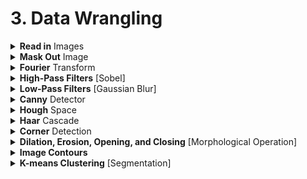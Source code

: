 # 3. Data Wrangling

<div style='width:1000px;margin:auto;'>
<details><summary><b>Read in</b> Images</summary><p>
~~~python
import numpy as np
import matplotlib.image as mpimg # For reading in images

import matplotlib.pyplot as plt
import cv2 # OpenCV

%matplotlib qt  # Make matplotlib pop-up a plot not inline
~~~
<h4>1. Using matplotlib.image</h4>
~~~python
image = mpimg.imread('images/waymo_car.jpg')

print('image dimensions:', image.shape)
~~~

<h4>2. Using CV2</h4>
~~~python
img = cv2.imread('path/to/image')

#### Note:
# the channel in cv2 is BGR, so you need to convert it to RGB, using the following code
img = cv2.cvtColor(img, cv2.COLOR_BGR2RGB)
~~~
</p></details> 


<details><summary>Convert to <b>Gray</b> colormap</summary><p>
~~~python
gray_img = cv2.cvtColor(image, cv2.COLOR_RGB2GRAY)

plt.matshow(gray_img)
plt.gray()
~~~
</p></details>
<details><summary><b>Mask Out</b> Image</summary><p></ul>
<li><a href="file:///media/mosaab/Volume/Personal/Development/Courses%20Docs/CVND_Exercises-master/1_1_Image_Representation/3.%20Blue%20Screen.html#Color-Threshold,-Blue-Screen" style='font-weight:bold'>Blue Channel [RGB]</a></li>

<li><a href="file:///media/mosaab/Volume/Personal/Development/Courses%20Docs/CVND_Exercises-master/1_1_Image_Representation/5_1.%20HSV%20Color%20Space,%20Balloons.html" style='font-weight:bold'>Hue Channel [HSV]</a></li>

</ul></p></details>
<details><summary><b>Fourier</b> Transform</summary><p>
<li><a href="file:///media/mosaab/Volume/Courses/Computer%20Science/Advanced/Machine%20Learning/Udacity/Udacity%20-%20Computer%20Vision%20Nanodegree%20v1.0.0/Part%2001-Module%2001-Lesson%2003_Convolutional%20Filters%20and%20Edge%20Detection/02.%20Frequency%20in%20Images.html" style='font-weight:bold'>Understanding the Concept</a></li>
<li><a href="file:///media/mosaab/Volume/Personal/Development/Courses%20Docs/CVND_Exercises-master/1_2_Convolutional_Filters_Edge_Detection/1.%20Fourier%20Transform.html#Fourier-Transforms" style='font-weight:bold'>Code</a></li>
</p></details>

<details><summary><b>High-Pass Filters</b> [Sobel]</summary><p>
<blockquote>
- High-pass filters used to <b>sharpen</b> an image,<br> and enhance <b>high-frequency</b> parts of an image.
</blockquote>
<li><a href="file:///media/mosaab/Volume/Courses/Computer%20Science/Advanced/Machine%20Learning/Udacity/Udacity%20-%20Computer%20Vision%20Nanodegree%20v1.0.0/Part%2001-Module%2001-Lesson%2003_Convolutional%20Filters%20and%20Edge%20Detection/08.%20Gradients%20and%20Sobel%20Filters.html" style='font-weight:bold'>Sobel Filters</a></li>
<li><a href="file:///media/mosaab/Volume/Personal/Development/Courses%20Docs/CVND_Exercises-master/1_2_Convolutional_Filters_Edge_Detection/2.%20Finding%20Edges%20and%20Custom%20Kernels.html#Creating-a-Filter,-Edge-Detection" style='font-weight:bold'>Code</a></li>
</p></details>

<details><summary><b>Low-Pass Filters</b> [Gaussian Blur]</summary><p>
<blockquote>
- <b>Low-Pass filters</b> used to <b>blur/smooth</b> an image,<br> and block <b>high-frequency</b> parts of an image.
</blockquote>
<li><a href="file:///media/mosaab/Volume/Courses/Computer%20Science/Advanced/Machine%20Learning/Udacity/Udacity%20-%20Computer%20Vision%20Nanodegree%20v1.0.0/Part%2001-Module%2001-Lesson%2003_Convolutional%20Filters%20and%20Edge%20Detection/08.%20Gradients%20and%20Sobel%20Filters.html" style='font-weight:bold'>Gaussian Blur</a></li>
<li><a href="file:///media/mosaab/Volume/Personal/Development/Courses%20Docs/CVND_Exercises-master/1_2_Convolutional_Filters_Edge_Detection/3.%20Gaussian%20Blur.html#Gaussian-Blur,-Medical-Images" style='font-weight:bold'>Gaussian Blur <b>Code</b></a></li>

<li><a href="file:///media/mosaab/Volume/Personal/Development/Courses%20Docs/CVND_Exercises-master/1_2_Convolutional_Filters_Edge_Detection/4.%20Fourier%20Transform%20of%20Filters.html#High-and-Low-Pass-Filters" style='font-weight:bold'>High and Low Pass Filters</a></li>
</p></details>

<details><summary><b>Canny</b> Detector</summary><p>
<blockquote>
<ol> 
<li><b>Filters out noise</b> using a Gaussian blur.</li>
<li><b>Finds the strength and direction of edges</b> using Sobel filters.</li>
<li><b>Applies non-maximum suppression</b> to isolate the strongest edges and thin them to one-pixel wide lines.</li>
<li>Uses <b>hysteresis to isolate the best edges</b></li>
</ol>
</blockquote>
<li><a href="file:///media/mosaab/Volume/Courses/Computer%20Science/Advanced/Machine%20Learning/Udacity/Udacity%20-%20Computer%20Vision%20Nanodegree%20v1.0.0/Part%2001-Module%2001-Lesson%2003_Convolutional%20Filters%20and%20Edge%20Detection/15.%20Canny%20Edge%20Detector.html" style='font-weight:bold'>Video tutorial</a></li>
<li><a href="file:///media/mosaab/Volume/Personal/Development/Courses%20Docs/CVND_Exercises-master/1_2_Convolutional_Filters_Edge_Detection/5.%20Canny%20Edge%20Detection.html#TODO:-Try-to-find-the-edges-of-this-flower" style='font-weight:bold'>Code</a></li>
</p></details>

<details><summary><b>Hough</b> Space</summary><p>
<li><a href="file:///media/mosaab/Volume/Courses/Computer%20Science/Advanced/Machine%20Learning/Udacity/Udacity%20-%20Computer%20Vision%20Nanodegree%20v1.0.0/Part%2001-Module%2001-Lesson%2003_Convolutional%20Filters%20and%20Edge%20Detection/18.%20Hough%20Transform.html" style='font-weight:bold'>Video tutorial</a></li>
<li><a href="file:///media/mosaab/Volume/Personal/Development/Courses%20Docs/CVND_Exercises-master/1_2_Convolutional_Filters_Edge_Detection/6_1.%20Hough%20lines.html#Hough-Lines" style='font-weight:bold'>Detecting lines</a></li>
<li><a href="file:///media/mosaab/Volume/Personal/Development/Courses%20Docs/CVND_Exercises-master/1_2_Convolutional_Filters_Edge_Detection/6_2.%20Hough%20circles,%20agriculture.html#Hough-Circle-Detection" style='font-weight:bold'>Detecting Circles</a></li>
</p></details>

<details><summary><b>Haar</b> Cascade</summary><p>
<li><a href="file:///media/mosaab/Volume/Courses/Computer%20Science/Advanced/Machine%20Learning/Udacity/Udacity%20-%20Computer%20Vision%20Nanodegree%20v1.0.0/Part%2001-Module%2001-Lesson%2003_Convolutional%20Filters%20and%20Edge%20Detection/23.%20Haar%20Cascades.html" style='font-weight:bold'>Video tutorial</a></li>
<li><a href="file:///media/mosaab/Volume/Personal/Development/Courses%20Docs/CVND_Exercises-master/1_2_Convolutional_Filters_Edge_Detection/7.%20Haar%20Cascade,%20Face%20Detection.html#Face-detection-using-OpenCV" style='font-weight:bold'>Code</a></li>
</p></details>

<details><summary><b>Corner</b> Detection</summary><p>
<li><a href="file:///media/mosaab/Volume/Courses/Computer%20Science/Advanced/Machine%20Learning/Udacity/Udacity%20-%20Computer%20Vision%20Nanodegree%20v1.0.0/Part%2001-Module%2001-Lesson%2004_Types%20of%20Features%20%20Image%20Segmentation/02.%20Corner%20Detectors.html" style='font-weight:bold'>Video tutorial</a></li>
<li><a href="file:///media/mosaab/Volume/Personal/Development/Courses%20Docs/CVND_Exercises-master/1_3_Types_of_Features_Image_Segmentation/1.%20Harris%20Corner%20Detection.html#Harris-Corner-Detection" style='font-weight:bold'>Code</a></li>
</p></details>


<details><summary><b>Dilation, Erosion, Opening, and Closing</b> [Morphological Operation]</summary><p>
<li><a href="file:///media/mosaab/Volume/Courses/Computer%20Science/Advanced/Machine%20Learning/Udacity/Udacity%20-%20Computer%20Vision%20Nanodegree%20v1.0.0/Part%2001-Module%2001-Lesson%2004_Types%20of%20Features%20%20Image%20Segmentation/04.%20Dilation%20and%20Erosion.html" style='font-weight:bold'>tutorial</a></li>
</p></details>

<details><summary><b>Image  Contours</b></summary><p>
<li><a href="file:///media/mosaab/Volume/Courses/Computer%20Science/Advanced/Machine%20Learning/Udacity/Udacity%20-%20Computer%20Vision%20Nanodegree%20v1.0.0/Part%2001-Module%2001-Lesson%2004_Types%20of%20Features%20%20Image%20Segmentation/06.%20Image%20Contours.html" style='font-weight:bold'>Video tutorial</a></li>
<li><a href="file:///media/mosaab/Volume/Personal/Development/Courses%20Docs/CVND_Exercises-master/1_3_Types_of_Features_Image_Segmentation/2.%20Contour%20detection%20and%20features.html#Finding-Contours" style='font-weight:bold'>Code</a></li>
</p></details>

<details><summary><b>K-means Clustering</b> [Segmentation]</summary><p>
<li><a href="file:///media/mosaab/Volume/Courses/Computer%20Science/Advanced/Machine%20Learning/Udacity/Udacity%20-%20Computer%20Vision%20Nanodegree%20v1.0.0/Part%2001-Module%2001-Lesson%2004_Types%20of%20Features%20%20Image%20Segmentation/09.%20K-means%20Clustering.html" style='font-weight:bold'>Video tutorial</a></li>
<li><a href="file:///media/mosaab/Volume/Personal/Development/Courses%20Docs/CVND_Exercises-master/1_3_Types_of_Features_Image_Segmentation/3.%20K-means.html#K-means-Clustering" style='font-weight:bold'>Code</a></li>
</p></details>

</div>
